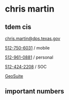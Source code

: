 # chris martin

## tdem cis

[chris.martin@dps.texas.gov](mailto:chris.martin@dps.texas.gov)

[512-750-6031](tel:+15127506031) / mobile

[512-961-0881](tel:+15129610881) / personal

[512-424-2208](tel:+15124242208) / SOC

[GeoSuite](https://geosuite.nfocus.com/txtfdeploy/)

## important numbers
